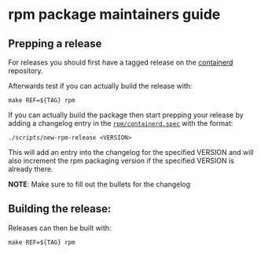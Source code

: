 # rpm package maintainers guide

## Prepping a release

For releases you should first have a tagged release on the
[containerd](https://github.com/containerd/containerd/releases)
repository.

Afterwards test if you can actually build the release with:

```
make REF=${TAG} rpm
```

If you can actually build the package then start prepping
your release by adding a changelog entry in the
[`rpm/containerd.spec`](containerd.spec) with the format:

```
./scripts/new-rpm-release <VERSION>
```

This will add an entry into the changelog for the specified VERSION
and will also increment the rpm packaging version if the specified
VERSION is already there.

**NOTE**: Make sure to fill out the bullets for the changelog

## Building the release:

Releases can then be built with:

```
make REF=${TAG} rpm
```
